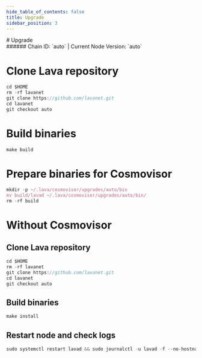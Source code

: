 ```yaml
---
hide_table_of_contents: false
title: Upgrade
sidebar_position: 3
---
```


<div class="h1-with-icon icon-lava">
# Upgrade
</div>
###### Chain ID: `auto` | Current Node Version: `auto`


# Clone Lava repository
```js
cd $HOME
rm -rf lavanet
git clone https://github.com/lavanet.git
cd lavanet
git checkout auto
 ```

# Build binaries
```js
make build
 ```

# Prepare binaries for Cosmovisor
```js
mkdir -p ~/.lava/cosmovisor/upgrades/auto/bin
mv build/lavad ~/.lava/cosmovisor/upgrades/auto/bin/
rm -rf build
```

# Without Cosmovisor
## Clone Lava repository
```js
cd $HOME
rm -rf lavanet
git clone https://github.com/lavanet.git
cd lavanet
git checkout auto
 ```

## Build binaries
```js
make install
 ```

## Restart node and check logs
```js
sudo systemctl restart lavad && sudo journalctl -u lavad -f --no-hostname -o cat
```
